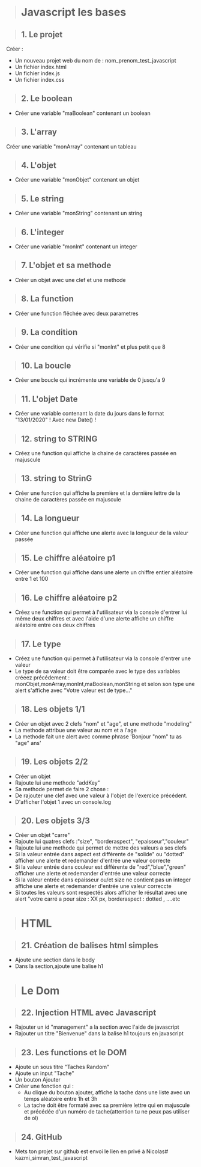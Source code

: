 ># Javascript les bases

>## 1. Le projet
 Créer :
* Un nouveau projet web du nom de : nom_prenom_test_javascript
* Un fichier index.html
* Un fichier index.js
* Un fichier index.css

>## 2. Le boolean
* Créer une variable "maBoolean" contenant un boolean

>## 3. L'array
 Créer une variable "monArray" contenant un tableau

>## 4. L'objet
* Créer une variable "monObjet" contenant un objet

>## 5. Le string
* Créer une variable "monString" contenant un string

>## 6. L'integer
* Créer une variable "monInt" contenant un integer

>## 7. L'objet et sa methode
* Créer un objet avec une clef et une methode

>## 8. La function
* Créer une function flêchée avec deux parametres 

>## 9. La condition
* Créer une condition qui vérifie si "monInt" et plus petit que 8

>## 10. La boucle
* Créer une boucle qui incrémente une variable de 0 jusqu'a 9

>## 11. L'objet Date
* Créer une variable contenant la date du jours dans le format "13/01/2020" !  Avec  new Date() !

>## 12. string to STRING
* Créez une function qui affiche la chaine de caractères passée en majuscule

>## 13. string to StrinG
* Créer une function qui affiche la première et la dernière lettre de la chaine de caractères passée en majuscule

>## 14. La longueur
* Créer une function qui affiche une alerte avec la longueur de la valeur passée

>## 15. Le chiffre aléatoire p1
* Créer une function qui affiche dans une alerte un chiffre entier aléatoire entre 1 et 100

>## 16. Le chiffre aléatoire p2
* Créez une function qui permet à l'utilisateur via la console d'entrer lui même deux chiffres et avec l'aide d'une alerte affiche un chiffre aléatoire entre ces deux chiffres

>## 17. Le type
* Créez une function qui permet à l'utilisateur via la console d'entrer une valeur
* Le type de sa valeur doit être comparée avec le type des variables créeez précédement : monObjet,monArray,monInt,maBoolean,monString et selon son type une alert s'affiche avec "Votre valeur est de type..."

>## 18. Les objets 1/1
* Créer un objet avec 2 clefs "nom" et "age", et une methode "modeling"
* La methode attribue une valeur au nom et a l'age
* La methode fait une alert avec comme phrase 'Bonjour "nom" tu as "age" ans'

>## 19. Les objets 2/2
* Créer un objet
* Rajoute lui une methode "addKey"
* Sa methode permet de faire 2 chose :
* De rajouter une clef avec une valeur à l'objet de l'exercice précédent. 
* D'afficher l'objet 1 avec un console.log

>## 20. Les objets 3/3
* Créer un objet "carre"
* Rajoute lui quatres clefs :"size", "borderaspect", "epaisseur","couleur" 
* Rajoute lui une methode qui permet de mettre des valeurs a ses clefs
* Si la valeur entrée dans aspect est différente de "solide" ou "dotted" afficher une alerte et redemander d'entrée une valeur correcte
* Si la valeur entrée dans couleur est différente de "red","blue","green" afficher une alerte et redemander d'entrée une valeur correcte
* Si la valeur entrée dans epaisseur ou/et size ne contient pas un integer affiche une alerte et redemander d'entrée une valeur correccte
* Si toutes les valeurs sont respectés alors afficher le résultat avec une alert "votre carré a pour size : XX px, borderaspect : dotted , ....etc

># HTML

>## 21. Création de balises html simples
* Ajoute une section dans le body 
* Dans la section,ajoute une balise h1 

># Le Dom 

>## 22. Injection HTML avec Javascript
* Rajouter un id "management" a la section avec l'aide de javascript
* Rajouter un titre "Bienvenue" dans la balise h1 toujours en javascript


>## 23. Les functions et le DOM
* Ajoute un sous titre "Taches Random"
* Ajoute un input "Tache"  
* Un bouton Ajouter
* Créer une fonction qui :
  * Au clique du bouton ajouter, affiche la tache dans une liste avec un temps aléatoire entre 1h et 3h
  * La tache doit être formaté avec sa première lettre qui en majuscule et précédée d'un numéro de tache(attention tu ne peux pas utiliser de ol) 

>## 24. GitHub
* Mets ton projet sur github est envoi le lien en privé à Nicolas# kazmi_simran_test_javascript
